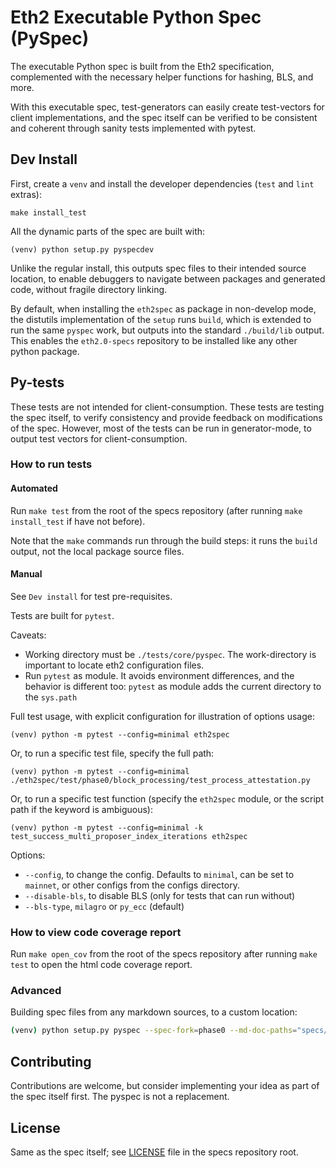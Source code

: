 # Eth2 Executable Python Spec (PySpec)

The executable Python spec is built from the Eth2 specification, 
 complemented with the necessary helper functions for hashing, BLS, and more.

With this executable spec,
 test-generators can easily create test-vectors for client implementations,
 and the spec itself can be verified to be consistent and coherent through sanity tests implemented with pytest.

## Dev Install

First, create a `venv` and install the developer dependencies (`test` and `lint` extras):

```shell
make install_test
```

All the dynamic parts of the spec are built with:

```shell
(venv) python setup.py pyspecdev
```

Unlike the regular install, this outputs spec files to their intended source location,
to enable debuggers to navigate between packages and generated code, without fragile directory linking.

By default, when installing the `eth2spec` as package in non-develop mode,
the distutils implementation of the `setup` runs `build`, which is extended to run the same `pyspec` work,
but outputs into the standard `./build/lib` output.
This enables the `eth2.0-specs` repository to be installed like any other python package.


## Py-tests

These tests are not intended for client-consumption.
These tests are testing the spec itself, to verify consistency and provide feedback on modifications of the spec.
However, most of the tests can be run in generator-mode, to output test vectors for client-consumption.

### How to run tests

#### Automated

Run `make test` from the root of the specs repository (after running `make install_test` if have not before).

Note that the `make` commands run through the build steps: it runs the `build` output, not the local package source files.

#### Manual

See `Dev install` for test pre-requisites.

Tests are built for `pytest`.

Caveats:
- Working directory must be `./tests/core/pyspec`. The work-directory is important to locate eth2 configuration files.
- Run `pytest` as module. It avoids environment differences, and the behavior is different too:
  `pytest` as module adds the current directory to the `sys.path`

Full test usage, with explicit configuration for illustration of options usage:
```shell
(venv) python -m pytest --config=minimal eth2spec
```

Or, to run a specific test file, specify the full path:
```shell
(venv) python -m pytest --config=minimal ./eth2spec/test/phase0/block_processing/test_process_attestation.py
```

Or, to run a specific test function (specify the `eth2spec` module, or the script path if the keyword is ambiguous):
```shell
(venv) python -m pytest --config=minimal -k test_success_multi_proposer_index_iterations eth2spec
```

Options:
- `--config`, to change the config. Defaults to `minimal`, can be set to `mainnet`, or other configs from the configs directory.
- `--disable-bls`, to disable BLS (only for tests that can run without)
- `--bls-type`, `milagro` or `py_ecc` (default)

### How to view code coverage report

Run `make open_cov` from the root of the specs repository after running `make test` to open the html code coverage report.

### Advanced

Building spec files from any markdown sources, to a custom location:
```bash
(venv) python setup.py pyspec --spec-fork=phase0 --md-doc-paths="specs/phase0/beacon-chain.md specs/phase0/fork-choice.md" --out-dir=my_spec_dir
```

## Contributing

Contributions are welcome, but consider implementing your idea as part of the spec itself first.
The pyspec is not a replacement.


## License

Same as the spec itself; see [LICENSE](../../../LICENSE) file in the specs repository root.
